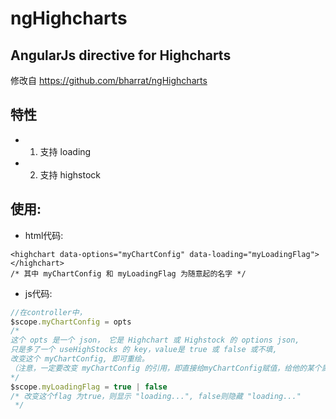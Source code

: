 # ngHighcharts

## AngularJs directive for Highcharts
修改自 https://github.com/bharrat/ngHighcharts
## 特性
* 1. 支持 loading
* 2. 支持 highstock

## 使用:
* html代码:
```html5
<highchart data-options="myChartConfig" data-loading="myLoadingFlag"></highchart>
/* 其中 myChartConfig 和 myLoadingFlag 为随意起的名字 */
```

* js代码:
```js
//在controller中，
$scope.myChartConfig = opts
/*
这个 opts 是一个 json， 它是 Highchart 或 Highstock 的 options json,
只是多了一个 useHighStocks 的 key，value是 true 或 false 或不填,
改变这个 myChartConfig, 即可重绘。
（注意，一定要改变 myChartConfig 的引用，即直接给myChartConfig赋值，给他的某个属性赋值是不会引起变化的）。
*/
$scope.myLoadingFlag = true | false
/* 改变这个flag 为true，则显示 "loading...", false则隐藏 "loading..."
 */
```

